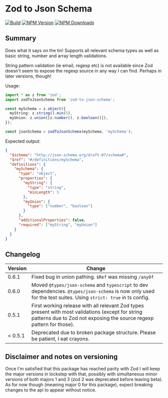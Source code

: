 # Zod to Json Schema

[![Build](https://img.shields.io/github/workflow/status/stefanterdell/zod-to-json-schema/Tests)](https://github.com/StefanTerdell/zod-to-json-schema)
[![NPM Version](https://img.shields.io/npm/v/zod-to-json-schema.svg)](https://npmjs.org/package/zod-to-json-schema)
[![NPM Downloads](https://img.shields.io/npm/dw/zod-to-json-schema.svg)](https://npmjs.org/package/zod-to-json-schema)

## Summary

Does what it says on the tin! Supports all relevant schema types as well as basic string, number and array length validations.

String pattern validation (ie email, regexp etc) is not available since Zod doesn't seem to expose the regexp source in any way I can find. Perhaps in later versions, though!

Usage:

```typescript
import * as z from 'zod';
import zodToJsonSchema from 'zod-to-json-schema';

const mySchema = z.object({
  myString: z.string().min(5),
  myUnion: z.union([z.number(), z.boolean()]),
});

const jsonSchema = zodToJsonSchema(mySchema, 'mySchema');
```

Expected output:

```json
{
  "$schema": "http://json-schema.org/draft-07/schema#",
  "$ref": "#/definitions/mySchema",
  "definitions": {
    "mySchema": {
      "type": "object",
      "properties": {
        "myString": {
          "type": "string",
          "minLength": 5
        },
        "myUnion": {
          "type": ["number", "boolean"]
        }
      },
      "additionalProperties": false,
      "required": ["myString", "myUnion"]
    }
  }
}
```

## Changelog

| Version | Change                                                                                                                                                                    |
| ------- | ------------------------------------------------------------------------------------------------------------------------------------------------------------------------- |
| 0.6.1   | Fixed bug in union pathing. `$Ref` was missing `/anyOf`                                                                                                                   |
| 0.6.0   | Moved `@types/json-schema` and `typescript` to dev dependencies. `@types/json-schema` is now only used for the test suites. Using `strict: true` in ts config.            |
| 0.5.1   | First working release with all relevant Zod types present with most validations (except for string patterns due to Zod not exposing the source regexp pattern for those). |
| < 0.5.1 | Deprecated due to broken package structure. Please be patient, I eat crayons.                                                                                             |

## Disclaimer and notes on versioning

Once I'm satisfied that this package has reached parity with Zod I will keep the major versions in lockstep with that, possibly with simultaneous minor versions of both majors 1 and 3 (zod 2 was deprecated before leaving beta). As for now though (meaning major 0 for this package), expect breaking changes to the api to appear without notice.
